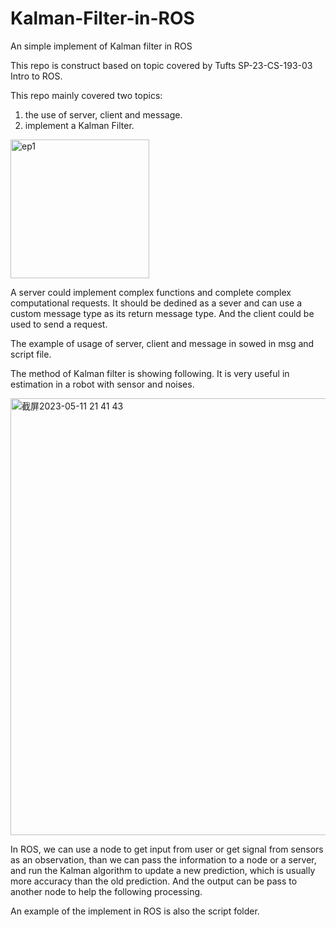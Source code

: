 # Kalman-Filter-in-ROS
An simple implement of Kalman filter in ROS

This repo is construct based on topic covered by Tufts SP-23-CS-193-03 Intro to ROS.

This repo mainly covered two topics:
1. the use of server, client and message.
2. implement a Kalman Filter.

<img width="222" alt="ep1" src="https://github.com/shimu0215/Kalman-Filter-in-ROS/assets/67790259/af13647a-43c7-4c34-9f5e-7d077565ec64">

A server could implement complex functions and complete complex computational requests. It should be dedined as a sever and can use a custom message type as its return message type. And the client could be used to send a request.

The example of usage of server, client and message in sowed in msg and script file.

The method of Kalman filter is showing following. It is very useful in estimation in a robot with sensor and noises.

<img width="699" alt="截屏2023-05-11 21 41 43" src="https://github.com/shimu0215/Kalman-Filter-in-ROS/assets/67790259/d6554ff4-113f-4547-88dc-bb2cc93b3753">

In ROS, we can use a node to get input from user or get signal from sensors as an observation, than we can pass the information to a node or a server, and run the Kalman algorithm to update a new prediction, which is usually more accuracy than the old prediction. And the output can be pass to another node to help the following processing.

An example of the implement in ROS is also the script folder.
